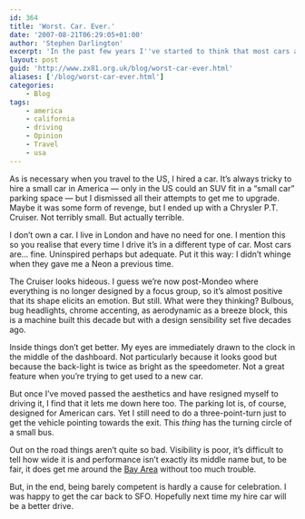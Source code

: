 ```yaml
---
id: 364
title: 'Worst. Car. Ever.'
date: '2007-08-21T06:29:05+01:00'
author: 'Stephen Darlington'
excerpt: 'In the past few years I''ve started to think that most cars are at least competent. On a recent trip to California I found the exception.'
layout: post
guid: 'http://www.zx81.org.uk/blog/worst-car-ever.html'
aliases: ['/blog/worst-car-ever.html']
categories:
    - Blog
tags:
    - america
    - california
    - driving
    - Opinion
    - Travel
    - usa
---
```



As is necessary when you travel to the US, I hired a car. It’s always tricky to hire a small car in America — only in the US could an SUV fit in a “small car” parking space — but I dismissed all their attempts to get me to upgrade. Maybe it was some form of revenge, but I ended up with a Chrysler P.T. Cruiser. Not terribly small. But actually terrible.

I don’t own a car. I live in London and have no need for one. I mention this so you realise that every time I drive it’s in a different type of car. Most cars are… fine. Uninspired perhaps but adequate. Put it this way: I didn’t whinge when they gave me a Neon a previous time.

The Cruiser looks hideous. I guess we’re now post-Mondeo where everything is no longer designed by a focus group, so it’s almost positive that its shape elicits an emotion. But still. What were they thinking? Bulbous, bug headlights, chrome accenting, as aerodynamic as a breeze block, this is a machine built this decade but with a design sensibility set five decades ago.

Inside things don’t get better. My eyes are immediately drawn to the clock in the middle of the dashboard. Not particularly because it looks good but because the back-light is twice as bright as the speedometer. Not a great feature when you’re trying to get used to a new car.

But once I’ve moved passed the aesthetics and have resigned myself to driving it, I find that it lets me down here too. The parking lot is, of course, designed for American cars. Yet I still need to do a three-point-turn just to get the vehicle pointing towards the exit. This *thing* has the turning circle of a small bus.

Out on the road things aren’t quite so bad. Visibility is poor, it’s difficult to tell how wide it is and performance isn’t exactly its middle name but, to be fair, it does get me around the [Bay Area](/travel/california-2006.html "San Francisco Bay Area") without too much trouble.

But, in the end, being barely competent is hardly a cause for celebration. I was happy to get the car back to SFO. Hopefully next time my hire car will be a better drive.